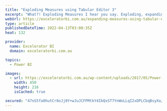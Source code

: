 ```yaml
---
title: "Exploding Measures using Tabular Editor 3"
excerpt: "What?! Exploding Measures I hear you say. Exploding, expanding, use which ever word you like; what I mean is when you want to remove any refence to a measure INSIDE another measure. Example Consider the 3 measures below. Total Sales = SUM(Sales[ExtendedAmount]) Total All Product Sales = CALCULATE([Total"
webUrl: https://exceleratorbi.com.au/expanding-measures-using-tabular-editor-3/
type: article
publishedDateTime: 2022-04-13T03:00:35Z
heat: 132

provider:
  name: Excelerator BI
  domain: exceleratorbi.com.au

topics:
  - Power BI

images:
  - url: https://exceleratorbi.com.au/wp-content/uploads/2017/05/Power-Query-Academy-Logo-450x216.png
    width: 450
    height: 216
    isCached: true

secured: "47nS5fa0hutCr8oJj0Y+wJuJCFPMtkY4IkQxST7YnWoLLqI2xDPLCbqBsyXo/70kS3b/bX+EnIjuNzeZQeONh0mnIECeCE+cVz1gyKcQmdf7l8DEV0TygFAYnYeukAFVr1zRV//xC9Jhtdwiux7VtAjqW14tbguuewoNESWkMV1kNMti2mfttFItmakbOaYRcOX84MMU9OCmAaOn3P6QqUaNuzRlb0gyUKu8aE7BP9S1mzOWsqOQcbwFLmGwl4QL+Q8JJL5tyWwdIw//cjIKA6GE9U8wVhVMrpOl+DTvtEdMLUjE2jCvqHEaCOVtRbiqNPgCKxFd2+j3OOQ2ulVI2gK4Lubh5/E9PAaS/TM6Ou4=;klKCGy4572Dq0a46ysZyZg=="
---
```


